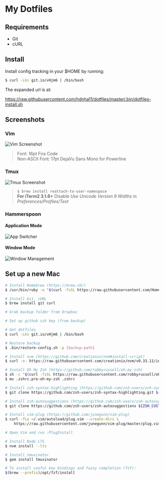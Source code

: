 # My Dotfiles

## Requirements

- Git
- cURL

## Install

Install config tracking in your $HOME by running:

```sh
$ curl -Lks git.io/vHjm6 | /bin/bash
```

The expanded url is at:

https://raw.githubusercontent.com/hdnha11/dotfiles/master/.bin/dotfiles-install.sh

## Screenshots

### Vim

![Vim Screenshot](https://user-images.githubusercontent.com/1773032/37331937-f4e1cbb6-26d7-11e8-8b13-7706066c5849.png)

> Font: 16pt Fira Code\
> Non-ASCII Font: 17pt DejaVu Sans Mono for Powerline

### Tmux

![Tmux Screenshot](https://user-images.githubusercontent.com/1773032/37331963-053cb30e-26d8-11e8-8b5a-55185a0a482c.png)

> `$ brew install reattach-to-user-namespace`\
> **For iTerm2 3.1.6+** Disable *Use Unicode Version 9 Widths* in *Preferences/Profiles/Text*

### Hammerspoon

#### Application Mode

![App Switcher](https://user-images.githubusercontent.com/1773032/37331991-131d33f4-26d8-11e8-9256-f2096414b07d.png)

#### Window Mode

![Window Management](https://user-images.githubusercontent.com/1773032/37332091-4d74230a-26d8-11e8-9040-065049360dea.png)

## Set up a new Mac

```sh
# Install Homebrew (https://brew.sh/)
$ /usr/bin/ruby -e "$(curl -fsSL https://raw.githubusercontent.com/Homebrew/install/master/install)"

# Install Git, cURL
$ brew install git curl

# Grab backup folder from Dropbox

# Set up github ssh key (from backup)

# Get dotfiles
$ curl -Lks git.io/vHjm6 | /bin/bash

# Restore backup
$ .bin/restore-config.sh -p [backup-path]

# Install nvm (https://github.com/creationix/nvm#install-script)
$ curl -o- https://raw.githubusercontent.com/creationix/nvm/v0.33.11/install.sh | bash

# Install Oh My Zsh (https://github.com/robbyrussell/oh-my-zsh)
$ sh -c "$(curl -fsSL https://raw.githubusercontent.com/robbyrussell/oh-my-zsh/master/tools/install.sh)"
$ mv .zshrc.pre-oh-my-zsh .zshrc

# Install zsh-syntax-highlighting (https://github.com/zsh-users/zsh-syntax-highlighting/blob/master/INSTALL.md)
$ git clone https://github.com/zsh-users/zsh-syntax-highlighting.git ${ZSH_CUSTOM:-~/.oh-my-zsh/custom}/plugins/zsh-syntax-highlighting

# Install zsh-autosuggestions (https://github.com/zsh-users/zsh-autosuggestions/blob/master/INSTALL.md)
$ git clone https://github.com/zsh-users/zsh-autosuggestions ${ZSH_CUSTOM:-~/.oh-my-zsh/custom}/plugins/zsh-autosuggestions

# Install vim-plug (https://github.com/junegunn/vim-plug)
$ curl -fLo ~/.vim/autoload/plug.vim --create-dirs \
    https://raw.githubusercontent.com/junegunn/vim-plug/master/plug.vim

# Open Vim and run :PlugInstall

# Install Node LTS
$ nvm install --lts

# Install tmuxinator
$ gem install tmuxinator

# To install useful key bindings and fuzzy completion (fzf):
$(brew --prefix)/opt/fzf/install
```
